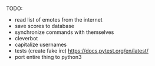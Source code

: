 TODO:

* read list of emotes from the internet
* save scores to database
* synchronize commands with themselves
* cleverbot
* capitalize usernames
* tests (create fake irc) https://docs.pytest.org/en/latest/
* port entire thing to python3
